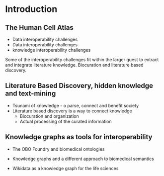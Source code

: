 # Introduction


## The Human Cell Atlas 
* Data interoperability challenges
* Data interoperability challenges
* knowledge interoperability challenges

Some of the interoperability challenges fit within the larger quest to extract and integrate literature knowledge. 
Biocuration and literature based discovery. 

## Literature Based Discovery, hidden knowledge and text-mining

* Tsunami of knowledge - o parse,  connect and benefit society
* Literature based discovery is a way to connect knowledge
  * Biocuration and organization
  * Actual processing of the curated information

## Knowledge graphs as tools for interoperability

* The OBO Foundry and biomedical ontologies

* Knowledge graphs and a different approach to biomedical semantics

* Wikidata as a knowledge graph for the life sciences